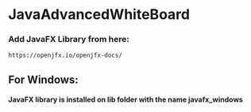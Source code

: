 # JavaAdvancedWhiteBoard

### Add JavaFX Library from here:
    https://openjfx.io/openjfx-docs/
## For Windows:
 #### JavaFX library is installed on lib folder with the name javafx_windows
